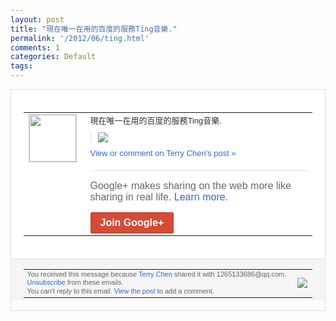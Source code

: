 ```yaml
---
layout: post
title: "現在唯一在用的百度的服務Ting音樂."
permalink: '/2012/06/ting.html'
comments: 1
categories: Default
tags: 
---
```

<div style="border:solid 1px #dfdfdf;color:#686868;font:13px Arial"><div style="background-color:#fff;padding:20px;"><table cellpadding="0" cellspacing="0"><tr><td style="padding-right:15px;vertical-align:top"><a href="https://plus.google.com/_/notifications/emlink?emrecipient=109554455967099403328&amp;emid=CPj4nL2B9rACFQRz5Qod2WoAAA&amp;path=%2F108643996575278738906&amp;dt=1341060985342&amp;uob=8"><img height="75" src="https://lh3.googleusercontent.com/-KKRGTyJ5Bl0/AAAAAAAAAAI/AAAAAAAAEEY/jllxqER5dCk/s75-c-k-a/photo.jpg" style="border:solid 1px #cccccc;" width="75"/></a></td><td style="width:578px;color:#333;font:13px Arial;vertical-align:top;"><div style="padding-bottom:10px">現在唯一在用的百度的服務Ting音樂.</div><div style="margin-bottom:10px;padding-left:10px; border-left:2px solid #EAEAEA"><span style="margin-right:5px"><a href="https://plus.google.com/_/notifications/emlink?emrecipient=109554455967099403328&amp;emid=CPj4nL2B9rACFQRz5Qod2WoAAA&amp;path=%2F108643996575278738906%2Fposts%2FJcmJjcu4JrU%3Fgpinv%3DAMIXal9zWef_Uoqc4je59DJ151Uue7gUJBvoLhHCUEGOe1X02K_fX3DnodRr6I6s7THD28sWedGp2qRrKvlU3O6Sx_Eo7JMdzDluaEBTCpMORiKJ4D7Lk9s&amp;dt=1341060985342&amp;uob=8" style="zSoyz;"><img border="0" src="https://lh6.googleusercontent.com/-ROtTku3Iwcc/T-73W6Ls5WI/AAAAAAAAV5Y/8XQa2iX0bXM/w160/QQ%25E6%258B%25BC%25E9%259F%25B3%25E6%2588%25AA%25E5%259B%25BE%25E6%259C%25AA%25E5%2591%25BD%25E5%2590%258D.png" style="max-height:200px;max-width:275px"/></a></span></div><a href="https://plus.google.com/_/notifications/emlink?emrecipient=109554455967099403328&amp;emid=CPj4nL2B9rACFQRz5Qod2WoAAA&amp;path=%2F108643996575278738906%2Fposts%2FJcmJjcu4JrU%3Fgpinv%3DAMIXal9zWef_Uoqc4je59DJ151Uue7gUJBvoLhHCUEGOe1X02K_fX3DnodRr6I6s7THD28sWedGp2qRrKvlU3O6Sx_Eo7JMdzDluaEBTCpMORiKJ4D7Lk9s&amp;dt=1341060985342&amp;uob=8" style="color:#3366CC;text-decoration:none;">View or comment on Terry Chen's post »</a><div style="margin-top:20px;border-top:solid 1px #dfdfdf"><div style="padding:15px 0;color:#686868;font:16px Arial;">Google+ makes sharing on the web more like sharing in real life. <a href="http://www.google.com/+/learnmore/" style="color:#3366CC;text-decoration:none;">Learn more</a>.</div><a href="https://plus.google.com/_/notifications/emlink?emrecipient=109554455967099403328&amp;emid=CPj4nL2B9rACFQRz5Qod2WoAAA&amp;path=%2F%3Fgpinv%3DAMIXal9zWef_Uoqc4je59DJ151Uue7gUJBvoLhHCUEGOe1X02K_fX3DnodRr6I6s7THD28sWedGp2qRrKvlU3O6Sx_Eo7JMdzDluaEBTCpMORiKJ4D7Lk9s&amp;dt=1341060985342&amp;uob=8" style="display:inline-block;padding:7px 15px;background-color:#d44b38; color:#fff;font-size:16px; font-weight:bold;border-radius:2px;-webkit-border-radius:2px; -moz-border-radius:2px;border:solid 1px #c43b28; white-space:nowrap;text-decoration:none">Join Google+</a></div></td></tr></table></div><div style="border-top:solid 1px #dfdfdf;padding:0 20px; background-color:#f5f5f5"><table cellpadding="0" cellspacing="0" style="height:50px"><tbody><tr><td style="vertical-align:middle;width:100%; color:#636363;font:11px Arial; line-height:120%">You received this message because <a href="https://plus.google.com/_/notifications/emlink?emrecipient=109554455967099403328&amp;emid=CPj4nL2B9rACFQRz5Qod2WoAAA&amp;path=%2F108643996575278738906%3Fgpinv%3DAMIXal9zWef_Uoqc4je59DJ151Uue7gUJBvoLhHCUEGOe1X02K_fX3DnodRr6I6s7THD28sWedGp2qRrKvlU3O6Sx_Eo7JMdzDluaEBTCpMORiKJ4D7Lk9s&amp;dt=1341060985342&amp;uob=8" style="color:#3366CC;text-decoration:none;">Terry Chen</a> shared it with 1265133686@qq.com. <a href="https://plus.google.com/_/notifications/emlink?emrecipient=109554455967099403328&amp;emid=CPj4nL2B9rACFQRz5Qod2WoAAA&amp;path=%2F_%2Fnonplus%2Femailsettings%3Fgpinv%3DAMIXal9zWef_Uoqc4je59DJ151Uue7gUJBvoLhHCUEGOe1X02K_fX3DnodRr6I6s7THD28sWedGp2qRrKvlU3O6Sx_Eo7JMdzDluaEBTCpMORiKJ4D7Lk9s%26est%3DADH5u8XgIoAZVNQL9UwTLprhbPZXBjI0ZWEYhMFqn4wDOHSjaAqHyDFUFpDjknh1RY7gnefSdFJ-V63Hbbp2yweIsgKQ3Qd3SFiErEvBRkd-Na36SbbuOjYRkprdP37tNfYk-Cfa9aIH&amp;dt=1341060985342&amp;uob=8" style="color:#3366CC;text-decoration:none;">Unsubscribe</a> from these emails.<br/>You can't reply to this email. <a href="https://plus.google.com/_/notifications/emlink?emrecipient=109554455967099403328&amp;emid=CPj4nL2B9rACFQRz5Qod2WoAAA&amp;path=%2F108643996575278738906%2Fposts%2FJcmJjcu4JrU%3Fgpinv%3DAMIXal9zWef_Uoqc4je59DJ151Uue7gUJBvoLhHCUEGOe1X02K_fX3DnodRr6I6s7THD28sWedGp2qRrKvlU3O6Sx_Eo7JMdzDluaEBTCpMORiKJ4D7Lk9s&amp;dt=1341060985342&amp;uob=8" style="color:#3366CC;text-decoration:none;">View the post</a> to add a comment.<br/></td><td><img src="https://ssl.gstatic.com/s2/oz/images/notifications/logo/google-plus-6617a72bb36cc548861652780c9e6ff1.png"/></td></tr></tbody></table></div></div>